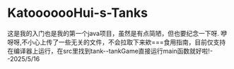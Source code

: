 # KatooooooHui-s-Tanks
这是我的入门也是我的第一个java项目，虽然是有点简陋，但也要纪念一下呀. 咿呀呀,不小心上传了一些无关的文件，不会拉取下来欸===食用指南，目前仅支持在编译器上运行，在src里找到tank--tankGame直接运行main函数就好啦!--2025/5/16

